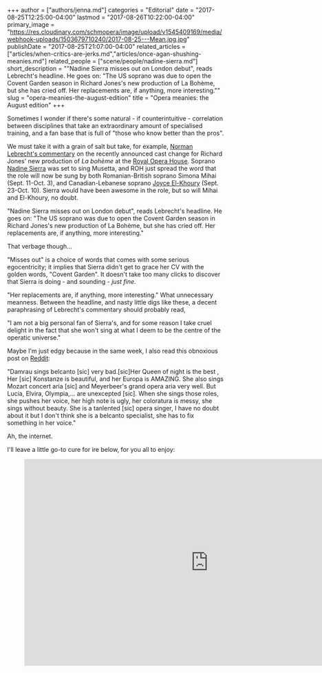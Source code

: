 +++
author = ["authors/jenna.md"]
categories = "Editorial"
date = "2017-08-25T12:25:00-04:00"
lastmod = "2017-08-26T10:22:00-04:00"
primary_image = "https://res.cloudinary.com/schmopera/image/upload/v1545409169/media/webhook-uploads/1503679710240/2017-08-25---Mean.jpg.jpg"
publishDate = "2017-08-25T21:07:00-04:00"
related_articles = ["articles/when-critics-are-jerks.md","articles/once-agan-shushing-meanies.md"]
related_people = ["scene/people/nadine-sierra.md"]
short_description = "&quot;Nadine Sierra misses out on London debut&quot;, reads Lebrecht&#039;s headline. He goes on: &quot;The US soprano was due to open the Covent Garden season in Richard Jones&#039;s new production of La Bohème, but she has cried off. Her replacements are, if anything, more interesting.&quot;"
slug = "opera-meanies-the-august-edition"
title = "Opera meanies: the August edition"
+++

Sometimes I wonder if there's some natural - if counterintuitive - correlation between disciplines that take an extraordinary amount of specialised training, and a fan base that is full of "those who know better than the pros".

We must take it with a grain of salt but take, for example, [Norman Lebrecht's commentary](http://slippedisc.com/2017/08/nadine-sierra-misses-out-on-london-debut/) on the recently announced cast change for Richard Jones' new production of *La bohème* at the [Royal Opera House](/scene/companies/royal-opera-house/). Soprano [Nadine Sierra](/scene/people/nadine-sierra/) was set to sing Musetta, and ROH just spread the word that the role will now be sung by both Romanian-British soprano Simona Mihai (Sept. 11-Oct. 3), and Canadian-Lebanese soprano [Joyce El-Khoury](/scene/people/joyce-el-khoury/) (Sept. 23-Oct. 10). Sierra would have been awesome in the role, but so will Mihai and El-Khoury, no doubt.

"Nadine Sierra misses out on London debut", reads Lebrecht's headline. He goes on: "The US soprano was due to open the Covent Garden season in Richard Jones's new production of La Bohème, but she has cried off. Her replacements are, if anything, more interesting."

That verbage though...

"Misses out" is a choice of words that comes with some serious egocentricity; it implies that Sierra didn't get to grace her CV with the golden words, "Covent Garden". It doesn't take too many clicks to discover that Sierra is doing - and sounding - *just fine*.

"Her replacements are, if anything, more interesting." What unnecessary meanness. Between the headline, and nasty little digs like these, a decent paraphrasing of Lebrecht's commentary should probably read, 

"I am not a big personal fan of Sierra's, and for some reason I take cruel delight in the fact that she won't sing at what I deem to be the centre of the operatic universe."

Maybe I'm just edgy because in the same week, I also read this obnoxious post on [Reddit](https://www.reddit.com/r/opera/comments/6vjadb/diana_damraus_voice_is_very_ugly_when_she_sings/?st=j6s3rjzg&sh=e762805c):

"Damrau sings belcanto [sic] very bad.[sic]Her Queen of night is the best , Her [sic] Konstanze is beautiful, and her Europa is AMAZING. She also sings Mozart concert aria [sic] and Meyerbeer's grand opera aria very well. But Lucia, Elvira, Olympia,... are unexcepted [sic]. When she sings those roles, she pushes her voice, her high note is ugly, her coloratura is messy, she sings without beauty. She is a tanlented [sic] opera singer, I have no doubt about it but I don't think she is a belcanto specialist, she has to fix something in her voice."

Ah, the internet. 

I'll leave a little go-to cure for ire below, for you all to enjoy:

<figure data-type="video">
<iframe width="854" height="480" src="https://www.youtube.com/embed/K8cTVQMihyI" frameborder="0" allowfullscreen></iframe>
</figure>
